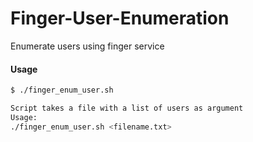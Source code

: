 # Finger-User-Enumeration
Enumerate users using finger service

#### Usage
```sh
$ ./finger_enum_user.sh

Script takes a file with a list of users as argument
Usage:
./finger_enum_user.sh <filename.txt>
```
